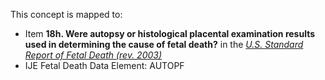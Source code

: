 This concept is mapped to:
* Item **18h. Were autopsy or histological placental examination results used in determining the cause of fetal death?** in the *[U.S. Standard Report of Fetal Death (rev. 2003)](https://www.cdc.gov/nchs/data/dvs/FDEATH11-03finalACC.pdf)*
* IJE Fetal Death Data Element: AUTOPF